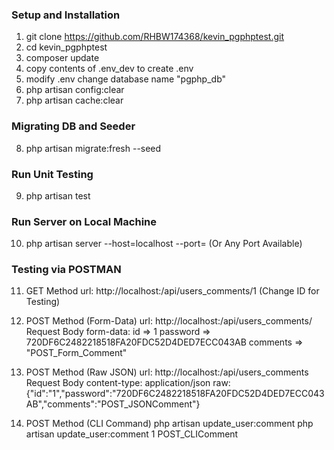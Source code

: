 ### Setup and Installation

1. git clone https://github.com/RHBW174368/kevin_pgphptest.git
2. cd kevin_pgphptest
3. composer update
4. copy contents of .env_dev to create .env
5. modify .env change database name "pgphp_db"
6. php artisan config:clear
7. php artisan cache:clear

### Migrating DB and Seeder

8. php artisan migrate:fresh --seed

### Run Unit Testing 

9. php artisan test 

### Run Server on Local Machine

10. php artisan server --host=localhost --port=<your port> (Or Any Port Available)

### Testing via POSTMAN 

11. GET Method
    url: http://localhost:<your port>/api/users_comments/1 (Change ID for Testing)
    
12. POST Method (Form-Data)
    url: http://localhost:<your port>/api/users_comments/
    Request Body
        form-data:
            id => 1
            password => 720DF6C2482218518FA20FDC52D4DED7ECC043AB
            comments => "POST_Form_Comment"
        
13. POST Method (Raw JSON)
    url: http://localhost:<your port>/api/users_comments
    Request Body
        content-type: application/json
        raw: {"id":"1","password":"720DF6C2482218518FA20FDC52D4DED7ECC043AB","comments":"POST_JSONComment"}
    
14. POST Method (CLI Command)
    php artisan update_user:comment <id> <comments> <password optional>
    php artisan update_user:comment 1 POST_CLIComment

